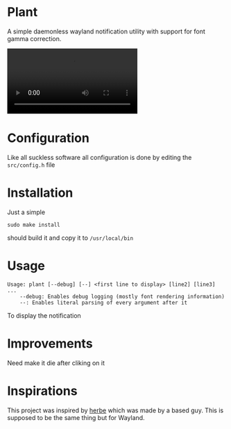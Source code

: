# Plant
A simple daemonless wayland notification utility with support for font gamma correction.

![Plant](https://github.com/gitRaiku/plant/blob/master/Plant.mp4?raw=true)

# Configuration
Like all suckless software all configuration is done by editing the `src/config.h` file

# Installation
Just a simple
```
sudo make install
```
should build it and copy it to `/usr/local/bin`

# Usage
```
Usage: plant [--debug] [--] <first line to display> [line2] [line3] ...
    --debug: Enables debug logging (mostly font rendering information)
    --: Enables literal parsing of every argument after it
```
To display the notification

# Improvements
Need make it die after cliking on it

# Inspirations
This project was inspired by [herbe](https://freetype.org/freetype2/docs/tutorial/step2.html) which was made by a based guy. This is supposed to be the same thing but for Wayland.
